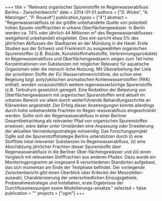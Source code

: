 +++
title = "Relevanz organischer Spurenstoffe im Regenwasserabfluss Berlins - Zwischenbericht"
date = 2014-01-01
authors = ["D. Wicke", "A. Matzinger", "P. Rouault"]
publication_types = ["4"]
abstract = "Regenwasserabfluss ist die größte unbehandelte Quelle von potentiell hohen Spuren-stofffrachten in urbane Oberflächengewässer. In Berlin werden ca. 74% oder jährlich 44 Millionen m³ des Regenwasserabflusses weitgehend unbehandelt eingeleitet. Dies ent-spricht etwa 5% des jährlichen Abflusses der Stadtspree an der Mündung in die Havel. Erste Studien aus der Schweiz und Frankreich zu ausgewählten organischen Spurenstoffen (z.B. Biozide, Kunststoffinhaltsstoffe, Verbrennungsprodukte) im Regenwasserabfluss und Oberflächengewässern zeigen zum Teil hohe Konzentrationen von Substanzen mit möglicher Relevanz für aquatische Organismen oder die mensch-liche Nutzung. Mit Überarbeitung der Liste der prioritären Stoffe der EU Wasserrahmenrichtlinie, die schon eine Regelung bzgl. polyzyklischen aromatischen Kohlenwasserstoffen (PAK) enthält, werden voraussichtlich weitere regenwasserbürtige Spurenstoffe (z.B. Terbutryn) gesetzlich geregelt. Eine Reduktion der Belastung von Oberflächengewässern mit organischen Spurenstoffen wird aktuell im urbanen Bereich vor allem durch weiterführende Behandlungsschritte an Klärwerken angestrebt. Der Erfolg dieser Anstrengungen könnte allerdings durch hohe unbehandelte Frachten im Regen-wasserabfluss eingeschränkt werden. Sollte sich der Regenwasserabfluss in einer Berliner Gesamtbetrachtung als relevanter Pfad von organischen Spurenstoffen erweisen, wäre daher unter Umständen eine Anpassung oder Erweiterung der aktuellen Vermeidungsstrategie notwendig. Das Forschungsprojekt OgRe soll die Spurenstoffstrategie Berlins unterstützen durch (i) eine Stoffliste lokal relevanter Substanzen im Regenwasserabfluss, (ii) eine Abschätzung jährlicher Frachten dieser Spurenstoffe über Regenwasserabfluss in die Berliner Ober-flächengewässer und (iii) einen Vergleich mit relevanten Stofffrachten aus anderen Pfaden. Dazu wurde ein Monitoringprogramm an insgesamt 6 verschiedenen Standorten aufgebaut, das sich momentan am Ende der Testphase befindet. Der vorliegende Zwischenbericht gibt einen Überblick über Kriterien der Messstellen-auswahl, Charakterisierung der unterschiedlichen Einzugsgebiete, Probenahmestrategie und Installation, erste Ergebnisse der Durchflussmessungen sowie Modellierungs-ansätze."
selected = false
publication = ""
projects = ["ogre"]
+++

